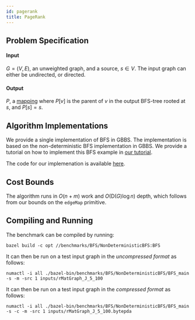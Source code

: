```yaml
---
id: pagerank
title: PageRank
---
```


## Problem Specification
#### Input
$G=(V, E)$, an unweighted graph, and a source, $s \in V$. The input
graph can either be undirected, or directed.

#### Output
$P$, a [mapping](/docs/benchmarks/definitions) where $P[v]$ is the parent
of $v$ in the output BFS-tree rooted at $s$, and $P[s] = s$.

## Algorithm Implementations

We provide a single implementation of BFS in GBBS. The implementation
is based on the non-deterministic BFS implementation in GBBS. We
provide a tutorial on how to implement this BFS example in [our
tutorial](tutorial/bfs_tutorial).

The code for our implemenation is available
[here](https://github.com/ldhulipala/gbbs/tree/master/benchmarks/BFS/NonDeterministicBFS).

## Cost Bounds

The algorithm runs in $O(n + m)$ work and $O(\mathsf{D}(G) \log n)$
depth, which follows from our bounds on the `edgeMap` primitive.


## Compiling and Running

The benchmark can be compiled by running:
```
bazel build -c opt //benchmarks/BFS/NonDeterministicBFS:BFS
```

It can then be run on a test input graph in the *uncompressed format* as follows:
```
numactl -i all ./bazel-bin/benchmarks/BFS/NonDeterministicBFS/BFS_main -s -m -src 1 inputs/rMatGraph_J_5_100
```

It can then be run on a test input graph in the *compressed format* as follows:
```
numactl -i all ./bazel-bin/benchmarks/BFS/NonDeterministicBFS/BFS_main -s -c -m -src 1 inputs/rMatGraph_J_5_100.bytepda
```

